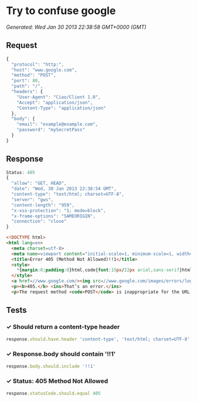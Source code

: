 # Try to confuse google

*Generated: Wed Jan 30 2013 22:38:58 GMT+0000 (GMT)*
## Request
```javascript
{
  "protocol": "http:",
  "host": "www.google.com",
  "method": "POST",
  "port": 80,
  "path": "/",
  "headers": {
    "User-Agent": "Ciao/Client 1.0",
    "Accept": "application/json",
    "Content-Type": "application/json"
  },
  "body": {
    "email": "example@example.com",
    "password": "mySecretPass"
  }
}
```

## Response
```javascript
Status: 405
{
  "allow": "GET, HEAD",
  "date": "Wed, 30 Jan 2013 22:38:54 GMT",
  "content-type": "text/html; charset=UTF-8",
  "server": "gws",
  "content-length": "959",
  "x-xss-protection": "1; mode=block",
  "x-frame-options": "SAMEORIGIN",
  "connection": "close"
}
```
```html
<!DOCTYPE html>
<html lang=en>
  <meta charset=utf-8>
  <meta name=viewport content="initial-scale=1, minimum-scale=1, width=device-width">
  <title>Error 405 (Method Not Allowed)!!1</title>
  <style>
    *{margin:0;padding:0}html,code{font:15px/22px arial,sans-serif}html{background:#fff;color:#222;padding:15px}body{margin:7% auto 0;max-width:390px;min-height:180px;padding:30px 0 15px}* > body{background:url(//www.google.com/images/errors/robot.png) 100% 5px no-repeat;padding-right:205px}p{margin:11px 0 22px;overflow:hidden}ins{color:#777;text-decoration:none}a img{border:0}@media screen and (max-width:772px){body{background:none;margin-top:0;max-width:none;padding-right:0}}
  </style>
  <a href=//www.google.com/><img src=//www.google.com/images/errors/logo_sm.gif alt=Google></a>
  <p><b>405.</b> <ins>That’s an error.</ins>
  <p>The request method <code>POST</code> is inappropriate for the URL <code>/</code>.  <ins>That’s all we know.</ins>

```

## Tests

### ✓ Should return a content-type header
```javascript
response.should.have.header 'content-type', 'text/html; charset=UTF-8'
```

### ✓ Response.body should contain '!!1'
```javascript
response.body.should.include '!!1'
```

### ✓ Status: 405 Method Not Allowed
```javascript
response.statusCode.should.equal 405
```

